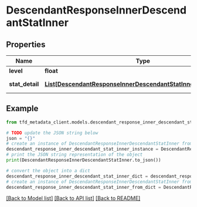 # DescendantResponseInnerDescendantStatInner


## Properties

Name | Type | Description | Notes
------------ | ------------- | ------------- | -------------
**level** | **float** | Level | [optional] 
**stat_detail** | [**List[DescendantResponseInnerDescendantStatInnerStatDetailInner]**](DescendantResponseInnerDescendantStatInnerStatDetailInner.md) | Descendant details | [optional] 

## Example

```python
from tfd_metadata_client.models.descendant_response_inner_descendant_stat_inner import DescendantResponseInnerDescendantStatInner

# TODO update the JSON string below
json = "{}"
# create an instance of DescendantResponseInnerDescendantStatInner from a JSON string
descendant_response_inner_descendant_stat_inner_instance = DescendantResponseInnerDescendantStatInner.from_json(json)
# print the JSON string representation of the object
print(DescendantResponseInnerDescendantStatInner.to_json())

# convert the object into a dict
descendant_response_inner_descendant_stat_inner_dict = descendant_response_inner_descendant_stat_inner_instance.to_dict()
# create an instance of DescendantResponseInnerDescendantStatInner from a dict
descendant_response_inner_descendant_stat_inner_from_dict = DescendantResponseInnerDescendantStatInner.from_dict(descendant_response_inner_descendant_stat_inner_dict)
```
[[Back to Model list]](../README.md#documentation-for-models) [[Back to API list]](../README.md#documentation-for-api-endpoints) [[Back to README]](../README.md)


